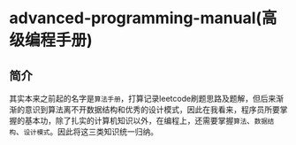 # advanced-programming-manual(高级编程手册)

## 简介

其实本来之前起的名字是`算法手册`，打算记录leetcode刷题思路及题解，但后来渐渐的意识到算法离不开数据结构和优秀的设计模式，因此在我看来，程序员所要掌握的基本功，除了扎实的计算机知识以外，在编程上，还需要掌握`算法`、`数据结构`、`设计模式`。因此将这三类知识统一归纳。

